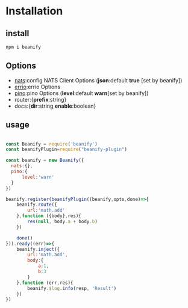 # Installation

## install

```javascript
npm i beanify
```

## Options

* [nats](https://github.com/nats-io/nats.js#connect-options):config NATS Client Options (__json__:default __true__ [set by beanify])
* [errio](https://github.com/programble/errio#options):errio Options 
* [pino](https://github.com/pinojs/pino):pino Options (__level__:default __warn__[set by beanify])
* router:{**prefix**:string}
* docs:{**dir**:string,**enable**:boolean}

## usage

```javascript

const Beanify = require('beanify')
const beanifyPlugin=require("beanify-plugin")

const beanify = new Beanify({
  nats:{},
  pino:{
      level:'warn'
  }
})

beanify.register(beanifyPlugin((beanify,opts,done)=>{
    beanify.route({
        url:'math.add'
    },function ({body},res){
        res(null, body.a + body.b)
    })

    done()
})).ready((err)=>{
    beanify.inject({
        url:'math.add',
        body:{
            a:1,
            b:3
        }
    },function (err,res){
        beanify.$log.info(resp, 'Result')
    })
})

```